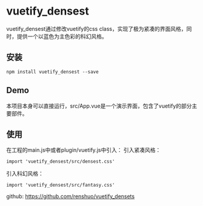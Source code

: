 # vuetify_densest
vuetify_densest通过修改vuetify的css class，实现了极为紧凑的界面风格，同时，提供一个以蓝色为主色彩的科幻风格。

## 安装
```
npm install vuetify_densest --save
```

## Demo
本项目本身可以直接运行，src/App.vue是一个演示界面，包含了vuetify的部分主要部件。

## 使用
在工程的main.js中或者plugin/vuetify.js中引入：
引入紧凑风格：
```
import 'vuetify_densest/src/densest.css'
```

引入科幻风格：
```
import 'vuetify_densest/src/fantasy.css'
```

github: https://github.com/renshuo/vuetify_densets
